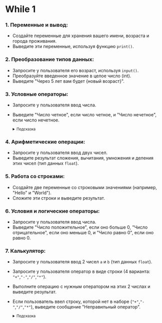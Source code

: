 # While 1

### 1. **Переменные и вывод:**
   
   - Создайте переменные для хранения вашего имени, возраста и города проживания.
   - Выведите эти переменные, используя функцию `print()`.

### 2. **Преобразование типов данных:**
   
   - Запросите у пользователя его возраст, используя `input()`.
   - Преобразуйте введенное значение в целое число (int).
   - Выведите "Через 5 лет вам будет {новый возраст}".

### 3. **Условные операторы:**
   
   - Запросите у пользователя ввод числа.
   
   - Выведите "Число четное", если число четное, и "Число нечетное", если число нечетное.
     
     <small>
     <details>
     <summary>Подсказка</summary>
        Проверяйте остаток от деления на 2.
        <details>
        <summary>Еще подсказка</summary>
        `if a % 2 == 0`  => число чётное.
        </details>
     </details>
     </small>

### 4. **Арифметические операции:**
   
   - Запросите у пользователя ввод двух чисел.
   - Выведите результат сложения, вычитания, умножения и деления этих чисел (тип данных `float`).

### 5. **Работа со строками:**
   
   - Создайте две переменные со строковыми значениями (например, "Hello" и "World").
   - Сложите эти строки и выведите результат.

### 6. **Условия и логические операторы:**
   
   - Запросите у пользователя ввод числа.
   - Выведите "Число положительное", если оно больше 0, "Число отрицательное", если оно меньше 0, и "Число равно 0", если оно равно 0.

### 7. **Калькулятор:**
   
   - Запросите у пользователя ввод 2 чисел `a` и `b` (тип данных `float`).
   
   - Запросите у пользователя оператор в виде строки (4 варианта: `"+"`,`"-"`,`"/"`,`"*"`).
   
   - Выполните операцию с нужным оператором на этих 2 числах и выведите результат.
   
   - Если пользователь ввел строку, которой нет в наборе (`"+"`,`"-"`,`"/"`,`"*"`), выведите сообщение "Неправильный оператор".
     
     <small>
     <details>
     <summary>Подсказка</summary>
     Используйте условия if ... elif ... else для проверки оператора.
     </details>
     </small>
